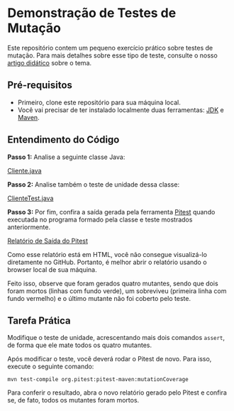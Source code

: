 # Demonstração de Testes de Mutação

Este repositório contem um pequeno exercício prático sobre testes de mutação. Para mais detalhes sobre esse tipo de teste, consulte o nosso [artigo didático](https://engsoftmoderna.info/artigos/testes-mutacao.html) sobre o tema.

## Pré-requisitos

* Primeiro, clone este repositório para sua máquina local.
* Você vai precisar de ter instalado localmente duas ferramentas: [JDK](https://www.oracle.com/br/java/technologies/downloads/) e [Maven](download).

## Entendimento do Código

**Passo 1:** Analise a seguinte classe Java:

[Cliente.java](./src/main/java/com/example/Cliente.java)

**Passo 2:**  Analise também o teste de unidade dessa classe:

[ClienteTest.java](./src/test/java/com/example/ClienteTest.java)

**Passo 3:**  Por fim, confira a saída gerada pela ferramenta [Pitest](https://pitest.org/) quando executada no programa formado pela classe e teste mostrados anteriormente.

[Relatório de Saída do Pitest](./target/pit-reports/index.html)

Como esse relatório está em HTML, você não consegue visualizá-lo diretamente no GitHub. Portanto, é melhor abrir o relatório usando o browser local de sua máquina.

Feito isso, observe que foram gerados quatro mutantes, sendo que dois foram mortos (linhas com fundo verde), um sobreviveu (primeira linha com fundo vermelho) e o último mutante não foi coberto pelo teste.

## Tarefa Prática

Modifique o teste de unidade, acrescentando mais dois comandos `assert`, de forma que ele mate todos os quatro mutantes.

Após modificar o teste, você deverá rodar o Pitest de novo. Para isso, execute o seguinte comando:

`mvn test-compile org.pitest:pitest-maven:mutationCoverage`

Para conferir o resultado, abra o novo relatório gerado pelo Pitest e confira se, de fato, todos os mutantes foram mortos.
